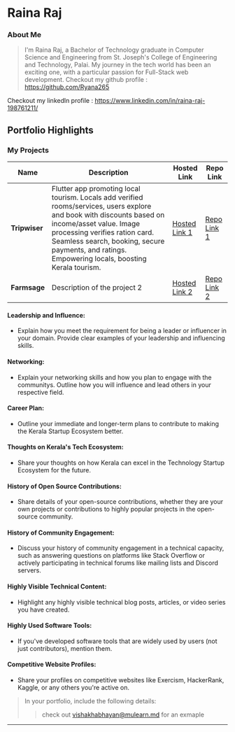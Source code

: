 # Raina Raj

### About Me

> I'm Raina Raj, a Bachelor of Technology graduate in Computer Science and Engineering from St. Joseph's College of Engineering and Technology, Palai. My journey in the tech world has been an exciting one, with a particular passion for Full-Stack web development.
Checkout my github profile : https://github.com/Ryana265

Checkout my linkedln profile : https://www.linkedin.com/in/raina-raj-198761211/

## Portfolio Highlights

### My Projects

| Name                | Description                                                               | Hosted Link                              | Repo Link                                                      |
|---------------------|---------------------------------------------------------------------------|------------------------------------------|----------------------------------------------------------------|
| **Tripwiser**       |Flutter app promoting local tourism. Locals add verified rooms/services, users explore and book with discounts based on income/asset value. Image processing verifies ration card. Seamless search, booking, secure payments, and ratings. Empowering locals, boosting Kerala tourism.                                          | [Hosted Link 1](https://example.com)    | [Repo Link 1](https://github.com/Ryana265/Tripwiser-Miniproject)             |
| **Farmsage**  | Description of the project 2                                              | [Hosted Link 2](https://example.com)    | [Repo Link 2](https://github.com/username/project2)             |

#### Leadership and Influence:

- Explain how you meet the requirement for being a leader or influencer in your domain. Provide clear examples of your leadership and influencing skills.

#### Networking:

- Explain your networking skills and how you plan to engage with the communitys. Outline how you will influence and lead others in your respective field.

#### Career Plan:

- Outline your immediate and longer-term plans to contribute to making the Kerala Startup Ecosystem better.

#### Thoughts on Kerala's Tech Ecosystem:

- Share your thoughts on how Kerala can excel in the Technology Startup Ecosystem for the future.

#### History of Open Source Contributions:

- Share details of your open-source contributions, whether they are your own projects or contributions to highly popular projects in the open-source community.

#### History of Community Engagement:

-  Discuss your history of community engagement in a technical capacity, such as answering questions on platforms like Stack Overflow or actively participating in technical forums like mailing lists and Discord servers.

#### Highly Visible Technical Content:

- Highlight any highly visible technical blog posts, articles, or video series you have created.

#### Highly Used Software Tools:

- If you've developed software tools that are widely used by users (not just contributors), mention them.

#### Competitive Website Profiles:

- Share your profiles on competitive websites like Exercism, HackerRank, Kaggle, or any others you're active on.



> In your portfolio, include the following details:
>> check out [vishakhabhayan@mulearn.md](./profiles/vishakhabhayan@mulearn.md) for an exmaple

---
